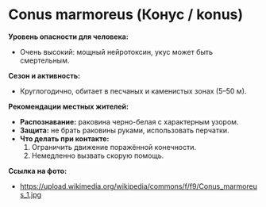 # Conus marmoreus (Конус / konus)

**Уровень опасности для человека:**
- Очень высокий: мощный нейротоксин, укус может быть смертельным.

**Сезон и активность:**
- Круглогодично, обитает в песчаных и каменистых зонах (5–50 м).

**Рекомендации местных жителей:**
- **Распознавание:** раковина черно-белая с характерным узором.
- **Защита:** не брать раковины руками, использовать перчатки.
- **Что делать при контакте:**
  1. Ограничить движение поражённой конечности.
  2. Немедленно вызвать скорую помощь.

**Ссылка на фото:**
- https://upload.wikimedia.org/wikipedia/commons/f/f9/Conus_marmoreus_1.jpg

